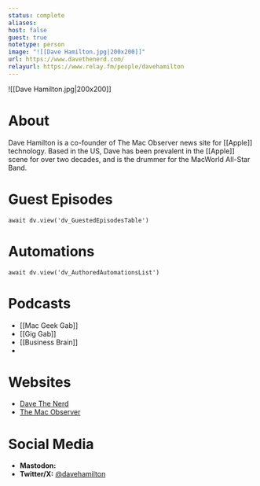 ```yaml
---
status: complete
aliases: 
host: false
guest: true
notetype: person
image: "![[Dave Hamilton.jpg|200x200]]"
url: https://www.davethenerd.com/
relayurl: https://www.relay.fm/people/davehamilton
---
```


![[Dave Hamilton.jpg|200x200]]

# About
Dave Hamilton is a co-founder of The Mac Observer news site for [[Apple]] technology. Based in the US, Dave has been prevalent in the [[Apple]] scene for over two decades, and is the drummer for the MacWorld All-Star Band.

# Guest Episodes
```dataviewjs
await dv.view('dv_GuestedEpisodesTable')
```
# Automations
```dataviewjs
await dv.view('dv_AuthoredAutomationsList')
```

# Podcasts
- [[Mac Geek Gab]]
- [[Gig Gab]]
- [[Business Brain]]
- 
# Websites
- [Dave The Nerd](https://www.davethenerd.com)
- [The Mac Observer](https://www.macobserver.com)

# Social Media
- **Mastodon:** 
- **Twitter/X:** [@davehamilton](https://twitter.com/davehamilton)